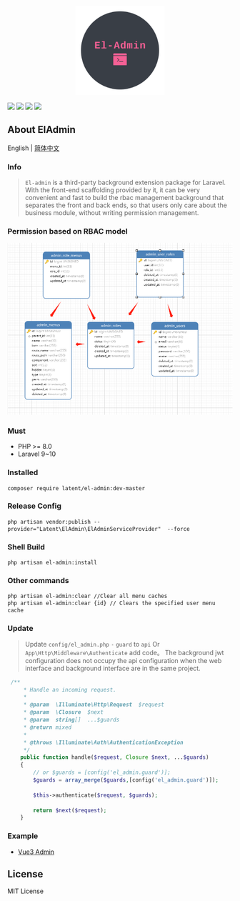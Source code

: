 <p align="center">
  <img width="200" src="docs/logo.png">
</p>

<p align="center">

<a href="https://packagist.org/packages/pl1998/el-admin"><img src="https://img.shields.io/badge/php-v8.0+-blue" /></a>
<a href="https://packagist.org/packages/pl1998/el-admin"><img src="https://github.styleci.io/repos/707259849/shield?branch=master"/></a>
<img src="https://img.shields.io/badge/license-MIT-green" />
<img src="https://img.shields.io/github/repo-size/pl1998/el-admin">
</p>


## About ElAdmin

English | [简体中文](./README.zh_CN.md)

### Info

> `El-admin` is a third-party background extension package for Laravel. With the front-end scaffolding provided by it, it can be very convenient and fast to build the rbac management background that separates the front and back ends, so that users only care about the business module, without writing permission management.


### Permission based on RBAC model

![](docs/database.png)

### Must
  * PHP  >= 8.0
  * Laravel 9~10

### Installed

```shell
composer require latent/el-admin:dev-master
```

###  Release Config
```shell
php artisan vendor:publish --provider="Latent\ElAdmin\ElAdminServiceProvider"  --force
```

### Shell Build
```shell
php artisan el-admin:install
```

### Other commands
```shell
php artisan el-admin:clear //Clear all menu caches
php artisan el-admin:clear {id} // Clears the specified user menu cache
```

### Update
> Update `config/el_admin.php` `-` `guard` to `api`
> Or `App\Http\Middleware\Authenticate` add code。
> The background jwt configuration does not occupy the api configuration when the web interface and background interface are in the same project.
```php
 /**
     * Handle an incoming request.
     *
     * @param  \Illuminate\Http\Request  $request
     * @param  \Closure  $next
     * @param  string[]  ...$guards
     * @return mixed
     *
     * @throws \Illuminate\Auth\AuthenticationException
     */
    public function handle($request, Closure $next, ...$guards)
    {
        // or $guards = [config('el_admin.guard')];
        $guards = array_merge($guards,[config('el_admin.guard')]);
      
        $this->authenticate($request, $guards);

        return $next($request);
    }
```

### Example

 * [Vue3 Admin](https://github.com/pl1998/basic)


## License
 MIT License
